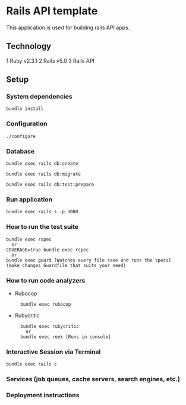 Rails API template
=========

This application is used for building rails API apps.

## Technology

1 Ruby v2.3.1
2 Rails v5.0
3 Rails API

## Setup
### System dependencies

    bundle install

### Configuration

    ./configure

### Database

    bundle exec rails db:create

    bundle exec rails db:migrate

    bundle exec rails db:test:prepare


### Run application

    bundle exec rails s -p 3000

### How to run the test suite

    bundle exec rspec
      or
    COVERAGE=true bundle exec rspec
      or
    bundle exec guard [Watches every file save and runs the specs]
    (make changes Guardfile that suits your need)

### How to run code analyzers

* Rubocop

        bundle exec rubocop

* Rubycritic

        bundle exec rubycritic
          or
        bundle exec reek [Runs in console]

### Interactive Session via Terminal

    bundle exec rails c

### Services (job queues, cache servers, search engines, etc.)

### Deployment instructions
